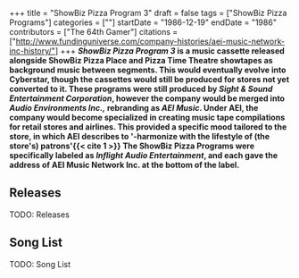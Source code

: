 +++
title = "ShowBiz Pizza Program 3"
draft = false
tags = ["ShowBiz Pizza Programs"]
categories = [""]
startDate = "1986-12-19"
endDate = "1986"
contributors = ["The 64th Gamer"]
citations = ["http://www.fundinguniverse.com/company-histories/aei-music-network-inc-history/"]
+++
***ShowBiz Pizza Program 3* is a music cassette released alongside ShowBiz Pizza Place and Pizza Time Theatre showtapes as background music between segments. This would eventually evolve into Cyberstar, though the cassettes would still be produced for stores not yet converted to it.
These programs were still produced by *Sight & Sound Entertainment Corporation*, however the company would be merged into *Audio Environments Inc.,* rebranding as *AEI Music*. Under AEI, the company would become specialized in creating music tape compilations for retail stores and airlines. This provided a specific mood tailored to the store, in which AEI describes to '-harmonize with the lifestyle of (the store's) patrons'{{< cite 1 >}} The ShowBiz Pizza Programs were specifically labeled as *Inflight Audio Entertainment*, and each gave the address of AEI Music Network Inc. at the bottom of the label.**

## Releases

TODO: Releases

## Song List

TODO: Song List
